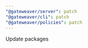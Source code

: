 ```yaml
---
"@gateweaver/server": patch
"@gateweaver/cli": patch
"@gateweaver/policies": patch
---
```


Update packages
